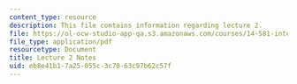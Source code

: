 ```yaml
---
content_type: resource
description: This file contains information regarding lecture 2.
file: https://ol-ocw-studio-app-qa.s3.amazonaws.com/courses/14-581-international-economics-i-spring-2013/eb8e41b17a25055c3c7063c97b62c57f_MIT14_581S13_classnotes2.pdf
file_type: application/pdf
resourcetype: Document
title: Lecture 2 Notes
uid: eb8e41b1-7a25-055c-3c70-63c97b62c57f
---
```

